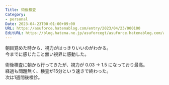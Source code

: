 ```yaml
---
Title: 術後検査
Category:
- personal
Date: 2023-04-23T00:01:00+09:00
URL: https://asuforce.hatenablog.com/entry/2023/04/23/000100
EditURL: https://blog.hatena.ne.jp/asuforcegt/asuforce.hatenablog.com/atom/entry/4207112889983925760
---
```


朝目覚めた時から、視力がはっきりいいのがわかる。  
今までに感じたこと無い視界に感動した。  

術後検査に朝から行ってきたが、視力が 0.03 -> 1.5 になっており最高。  
経過も問題無く、検査が15分という速さで終わった。  
次は1週間後検診。  
